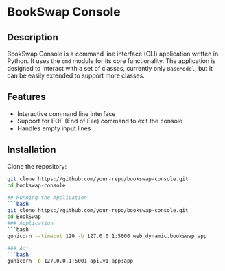 # BookSwap Console

## Description

BookSwap Console is a command line interface (CLI) application written in Python. It uses the `cmd` module for its core functionality. The application is designed to interact with a set of classes, currently only `BaseModel`, but it can be easily extended to support more classes.

## Features

- Interactive command line interface
- Support for EOF (End of File) command to exit the console
- Handles empty input lines

## Installation

Clone the repository:

```bash
git clone https://github.com/your-repo/bookswap-console.git
cd bookswap-console

## Running the Application
```bash
git clone https://github.com/your-repo/bookswap-console.git
cd BookSwap
### Application
```bash
gunicorn --timeout 120 -b 127.0.0.1:5000 web_dynamic.bookswap:app

### Api
```bash
gunicorn -b 127.0.0.1:5001 api.v1.app:app